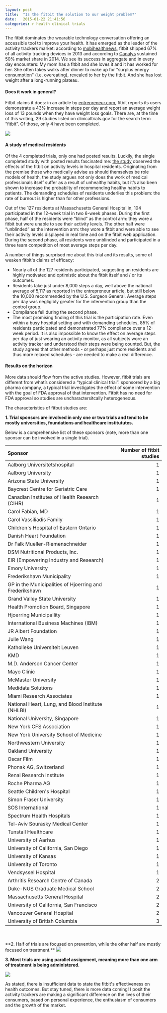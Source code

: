 ```yaml
---
layout: post
title:  "Is the fitbit the solution to our weight problem?"
date:   2015-01-22 21:41:56
categories: r health clinical trials
---
```


The fitbit dominates the wearable technology conversation offering an accessible tool to improve your health. It has emerged as the leader of the activity trackers market: according to <a href="http://mobihealthnews.com/28566/fitbit-shipped-the-most-activity-trackers-in-2013/">mobihealthnews</a>, fitbit shipped 67% of all activity tracking devices in 2013 and according to <a href="http://www.canalys.com/newsroom/fitbit-accounted-nearly-half-global-wearable-band-shipments-q1-2014">Canalys</a> sustained 50% market share in 2014.
We see its success in aggregate and in every day encounters: My mom has a fitbit and she loves it and it has worked for her. She often takes walks after dinner to make up for "surplus energy consumption" (i.e. overeating), revealed to her by the fitbit. And she has lost weight after a long-running plateau.


#### Does it work in general?

Fitbit claims it does: in an article by <a href="http://www.entrepreneur.com/article/223780">entrepreneur.com</a>, fitbit reports its users demonstrate a 43% increase in steps per day and report an average weight loss of 13 pounds when they have weight loss goals.
There are, at the time of this writing, 29 studies listed on clinicaltrials.gov for the search term “fitbit”. Of those, only 4 have been completed.

<img src="/css/images/fitbit_target_enrollment.png" />

#### A study of medical residents

Of the 4 completed trials, only one had posted results. Luckily, the single completed study with posted results fascinated me: <a href="http://www.ncbi.nlm.nih.gov/pmc/articles/PMC4065028/">the study</a> observed the effects of the fitbit on activity levels in hospital residents. Originating from the premise those who medically advise us should themselves be role models of health, the study argues not only does the work of medical professionals itself suffer as a result of unhealthy habits, but it’s also been shown to increase the probabilty of recommending healthy habits to patients. The demanding schedules of residents underlies this problem: the rate of burnout is higher than for other professions.

Out of the 127 residents at Massachusetts General Hospital in, 104 participated in the 12-week trial in two 6-week phases. During the first phase, half of the residents were “blind” as the control arm: they wore a fitbit but were unable to see their activity levels. The other half were “unblinded” as the intervention arm: they wore a fitbit and were able to see their activity levels displayed in real time and on the fitbit web application. During the second phase, all residents were unblinded and participated in a three team competition of most average steps per day.

A number of things surprised me about this trial and its results, some of weaken fitbit's claims of efficacy: 

* Nearly all of the 127 residents participated, suggesting an residents are highly motivated and optimistic about the fitbit itself and / or its outcomes.
* Residents take just under 8,000 steps a day, well above the national average of 5,117 as reported in the entrepreneur article, but still below the 10,000 recommended by the U.S. Surgeon General. Average steps per day was negligibly greater for the intervention group than the control group.
* Compliance fell during the second phase.
* The most promising finding of this trial is the participation rate. Even within a busy hospital setting and with demanding schedules, 85% of residents participated and demonstrated 77% compliance over a 12-week period. It is also impossible to know the effect on average steps per day of just wearing an activity monitor, as all subjects wore an activity tracker and understood their steps were being counted. But, the study agrees that other methods - or perhaps just more residents and thus more relaxed schedules - are needed to make a real difference.

#### Results on the horizon

More data should flow from the active studies. However, fitbit trials are different from what’s considered a “typical clinical trial”: sponsored by a big pharma company, a typical trial investigates the effect of some intervention with the goal of FDA approval of that intervention. Fitbit has no need for FDA approval so studies are uncharactersitcally heterogeneous.

The characteristics of fitbut studies are:

**1. Trial sponsors are involved in only one or two trials and tend to be mostly universities, foundations and healthcare institututes.**

Below is a comprehensive list of these sponsors (note, more than one sponsor can be involved in a single trial).

| Sponsor | Number of fitbit studies  |
| :------ | ------------------------: |
| Aalborg Universitetshospital | 1 |
| Aalborg University | 1 |
| Arizona State University | 1 |
| Baycrest Centre for Geriatric Care | 1 |
| Canadian Institutes of Health Research  (CIHR) | 1 |
| Carol Fabian, MD | 1 |
| Carol Vassiliadis Family | 1 |
| Children's Hospital of Eastern Ontario | 1 |
| Danish Heart Foundation | 1 |
| Dr Falk Mueller-Riemenschneider | 1 |
| DSM Nutritional Products, Inc. | 1 |
| EIR (Empowering Industry and Research) | 1 |
| Emory University | 1 |
| Frederikshavn Municipality | 1 |
| GP in the Municipalities of Hjoerring and Frederikshavn | 1 |
| Grand Valley State University | 1 |
| Health Promotion Board, Singapore | 1 |
| Hjoerring Municipaility | 1 |
| International Business Machines (IBM) | 1 |
| JR Albert Foundation | 1 |
| Julie Wang | 1 |
| Katholieke Universiteit Leuven | 1 |
| KMD | 1 |
| M.D. Anderson Cancer Center | 1 |
| Mayo Clinic | 1 |
| McMaster University | 1 |
| Medidata Solutions | 1 |
| Miami Research Associates | 1 |
| National Heart, Lung, and Blood Institute (NHLBI) | 1 |
| National University, Singapore | 1 |
| New York CFS Association | 1 |
| New York University School of Medicine | 1 |
| Northwestern University | 1 |
| Oakland University | 1 |
| Oscar Film | 1 |
| Phonak AG, Switzerland | 1 |
| Renal Research Institute | 1 |
| Roche Pharma AG | 1 |
| Seattle Children's Hospital | 1 |
| Simon Fraser University | 1 |
| SOS International | 1 |
| Spectrum Health Hospitals | 1 |
| Tel-Aviv Sourasky Medical Center | 1 |
| Tunstall Healthcare | 1 |
| University of Aarhus | 1 |
| University of California, San Diego | 1 |
| University of Kansas | 1 |
| University of Toronto | 1 |
| Vendsyssel Hospital | 1 |
| Arthritis Research Centre of Canada | 2 |
| Duke-NUS Graduate Medical School | 2 |
| Massachusetts General Hospital | 2 |
| University of California, San Francisco | 2 |
| Vancouver General Hospital | 2 |
| University of British Columbia | 3 |

<br />
<br />
**2. Half of trials are focused on prevention, while the other half are mostly focused on treatment.**

<img src="/css/images/fitbit_primary_purpose.png" />

**3. Most trials are using parallel assignment, meaning more than one arm of treatment is being administered.**

<img src="/css/images/fitbit_intervention_model.png" />

As stated, there is insufficient data to state the fitbit's effectiveness on health outcomes. But stay tuned, there is more data coming! I posit the activity trackers are making a significant difference on the lives of their consumers, based on personal experience, the enthusiasm of consumers and the growth of the market.
